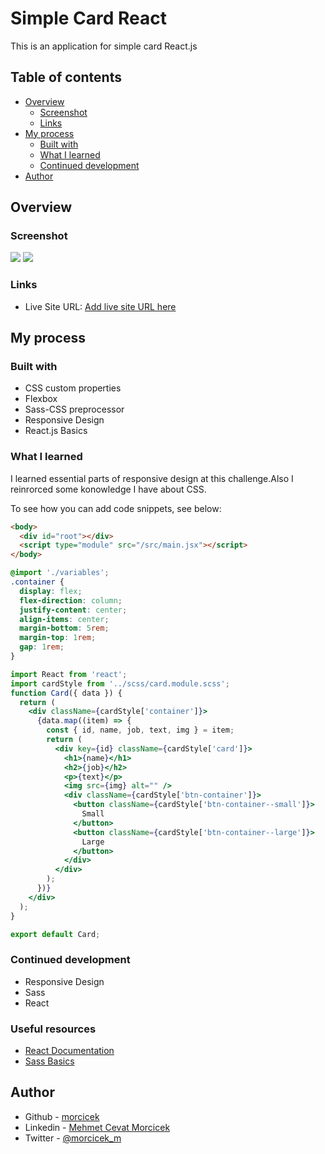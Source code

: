 # Simple Card React

This is an application for simple card React.js

## Table of contents

- [Overview](#overview)
  - [Screenshot](#screenshot)
  - [Links](#links)
- [My process](#my-process)
  - [Built with](#built-with)
  - [What I learned](#what-i-learned)
  - [Continued development](#continued-development)
- [Author](#author)

## Overview

### Screenshot

![](./screenShot-1.png)
![](./screenShot-2.png)

### Links

- Live Site URL: [Add live site URL here](https://simplereact-card.netlify.app)

## My process

### Built with

- CSS custom properties
- Flexbox
- Sass-CSS preprocessor
- Responsive Design
- React.js Basics

### What I learned

I learned essential parts of responsive design at this challenge.Also I reinrorced some konowledge I have about CSS.

To see how you can add code snippets, see below:

```html
<body>
  <div id="root"></div>
  <script type="module" src="/src/main.jsx"></script>
</body>
```

```scss
@import './variables';
.container {
  display: flex;
  flex-direction: column;
  justify-content: center;
  align-items: center;
  margin-bottom: 5rem;
  margin-top: 1rem;
  gap: 1rem;
}
```

```jsx
import React from 'react';
import cardStyle from '../scss/card.module.scss';
function Card({ data }) {
  return (
    <div className={cardStyle['container']}>
      {data.map((item) => {
        const { id, name, job, text, img } = item;
        return (
          <div key={id} className={cardStyle['card']}>
            <h1>{name}</h1>
            <h2>{job}</h2>
            <p>{text}</p>
            <img src={img} alt="" />
            <div className={cardStyle['btn-container']}>
              <button className={cardStyle['btn-container--small']}>
                Small
              </button>
              <button className={cardStyle['btn-container--large']}>
                Large
              </button>
            </div>
          </div>
        );
      })}
    </div>
  );
}

export default Card;
```

### Continued development

- Responsive Design
- Sass
- React

### Useful resources

- [React Documentation](https://react.dev/)
- [Sass Basics](https://sass-lang.com/guide/)

## Author

- Github - [morcicek](https://github.com/morcicek)
- Linkedin - [Mehmet Cevat Morcicek](https://linkedin.com/in/mehmet-cevat-morcicek-b50a29178)
- Twitter - [@morcicek_m](https://twitter.com/morcicek_m)
